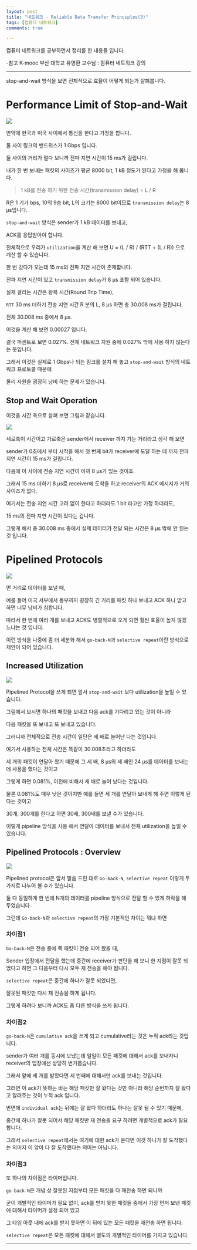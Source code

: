 ```yaml
---
layout: post
title: "네트워크 - Reliable Data Transfer Principles(3)"
tags: [컴퓨터 네트워크]
comments: true

---
```


컴퓨터 네트워크를 공부하면서 정리를 한 내용들 입니다.

-참고 K-mooc 부산 대학교 유영환 교수님 : 컴퓨터 네트워크 강의

---

stop-and-wait 방식을 보면 전체적으로 효율이 어떻게 되는가 살펴봅니다.

# Performance Limit of Stop-and-Wait

<img src= "https://raw.githubusercontent.com/junghyun100/junghyun100.github.io/master/images/1128/Perfomance%20Limit%20stop%26wait.PNG">

만약에 한국과 미국 사이에서 통신을 한다고 가정을 합니다.

둘 사이 링크의 밴드위스가 1 Gbps 입니다.

둘 사이의 거리가 멀다 보니까 전파 지연 시간이 15 ms가 걸립니다.

내가 한 번 보내는 패킷의 사이즈가 평균 8000 bit, 1 kB 정도가 된다고 가정을 해 봅니다.

> 1 kB를 전송 하기 위한 전송 시간(transmission delay) =  L / R

R은 1 기가 bps, 10의 9승 bit, L의 크기는 8000 bit이므로 `transmission delay`는 8 μs입니다.

`stop-and-wait` 방식은 sender가 1 kB 데이터를 보내고, 

ACK를 응답받아야 합니다.

전체적으로 우리가 `utilization`을 계산 해 보면 U = (L / R) / (RTT + (L / R)) 으로 계산 할 수 있습니다.

한 번 갔다가 오는데 15 ms의 전파 지연 시간이 존재합니다.

전파 지연 시간이 있고 `transmission delay`가 8 μs 포함 되어 있습니다.

실제 걸리는 시간은 왕복 시간(Round Trip Time), 

`RTT` 30 ms 더하기 전송 지연 시간 R 분의 L, 8 μs 하면 총 30.008 ms가 걸립니다.

전체 30.008 ms 중에서 8 μs. 

이것을 계산 해 보면 0.00027 입니다.

결국 퍼센트로 보면 0.027%. 전체 네트워크 자원 중에 0.027% 밖에 사용 하지 않는다는 뜻입니다.

그래서 이것은 실제로 1 Gbps나 되는 링크를 설치 해 놓고 `stop-and-wait` 방식의 네트워크 프로토콜 때문에

물리 자원을 굉장히 낭비 하는 문제가 있습니다.

## Stop and Wait Operation

이것을 시간 축으로 살펴 보면 그림과 같습니다.

<img src ="https://raw.githubusercontent.com/junghyun100/junghyun100.github.io/master/images/1128/Stop%20and%20Wait%20Operation.PNG">

세로축이 시간이고 가로축은 sender에서 receiver 까지 가는 거리라고 생각 해 보면

sender가 0초에서 부터 시작을 해서 첫 번째 bit가 receiver에 도달 하는 데 까지 전파 지연 시간이 15 ms가 걸립니다.

다음에 이 사이에 전송 지연 시간이 아까 8 μs가 있는 것이죠. 

그래서 15 ms 더하기 8 μs로 receiver에 도착을 하고 receiver의 ACK 메시지가 거의 사이즈가 없다.

여기서는 전송 지연 시간 고려 없이 한다고 하더라도 1 bit 라고만 가정 하더라도, 

15 ms의 전파 지연 시간이 있다는 겁니다.

그렇게 해서 총 30.008 ms 중에서 실제 데이터가 전달 되는 시간은 8 μs 밖에 안 된는 것 입니다.

# Pipelined Protocols

<img src="https://raw.githubusercontent.com/junghyun100/junghyun100.github.io/master/images/1128/Pipelined%20Protocol.PNG">

먼 거리로 데이터를 보낼 때,

예를 들어 미국 서부에서 동부까지 굉장히 긴 거리를 패킷 하나 보내고 ACK 하나 받고 하면 너무 낭비가 심합니다.

따라서 한 번에 여러 개를 보내고 ACK도 병렬적으로 오게 되면 훨씬 효율이 높지 않겠느냐는 것 입니다.

이런 방식을 나중에 좀 더 세분화 해서 `go-back-N`과 `selective repeat`이란 방식으로 제안이 되어 있습니다.

## Increased Utilization

<img src= "https://raw.githubusercontent.com/junghyun100/junghyun100.github.io/master/images/1128/Pipelined%20Protocol2.PNG">

Pipelined Protocol을 쓰게 되면 앞서 `stop-and-wait` 보다 utilization을 높일 수 있습니다. 

그림에서 보시면 하나의 패킷을 보내고 다음 ack를 기다리고 있는 것이 아니라 

다음 패킷을 또 보내고 또 보내고 있습니다.

그러니까 전체적으로 전송 시간이 일단은 세 배로 늘어난 다는 것입니다. 

여기서 사용하는 전체 시간은 똑같이 30.008초라고 하더라도

세 개의 패킷이 연달아 왔기 때문에 그 세 배, 8 μs의 세 배인 24 μs를 데이터를 보내는 데 사용을 했다는 것이고

그렇게 하면 0.081%, 이전에 비해서 세 배로 늘어 났다는 것입니다.

물론 0.081%도 매우 낮은 것이지만 예를 들면 세 개를 연달아 보내게 해 주면 이렇게 된다는 것이고

30개, 300개를 한다고 하면 30배, 300배를 보낼 수가 있습니다.

이렇게 pipeline 방식을 사용 해서 연달아 데이터를 보내서 전체 utilization을 높일 수 있습니다.

## Pipelined Protocols : Overview

<img src="https://raw.githubusercontent.com/junghyun100/junghyun100.github.io/master/images/1128/Pipelined%20Protocol%20Overview.PNG">

Pipelined protocol은 앞서 말씀 드린 대로 `Go-back-N`, `selective repeat` 이렇게 두 가지로 나누어 볼 수가 있습니다.

둘 다 동일하게 한 번에 N개의 데이터를 pipeline 방식으로 전달 할 수 있게 허락을 해 두었습니다.

그런데 `Go-back-N`과 `selective repeat`의 가장 기본적인 차이는 뭐냐 하면 

### 차이점1

`Go-back-N`은 전송 중에 쭉 패킷이 전송 되어 왔을 때,

Sender 입장에서 전달을 했는데 중간에 receiver가 판단을 해 보니 한 지점이 잘못 되었다고 하면 그 다음부터 다시 모두 재 전송을 해야 됩니다.

`selective repeat`은 중간에 하나가 잘못 되었다면,

잘못된 패킷만 다시 재 전송을 하게 됩니다.

그렇게 하려다 보니까 ACK도 좀 다른 방식을 쓰게 됩니다.

### 차이점2

`go-back-N`은 `cumulative ack`을 쓰게 되고 cumulative라는 것은 누적 ack라는 것입니다.

sender가 여러 개를 동시에 보냈는데 일일이 모든 패킷에 대해서 ack를 보내자니 receiver의 입장에선 상당히 번거롭습니다.

그래서 앞에 세 개를 받았다면 세 번째에 대해서만 ack를 보내는 것입니다.

그러면 이 ack가 뜻하는 바는 해당 패킷만 잘 왔다는 것만 아니라 해당 순번까지 잘 왔다고 알려주는 것이 누적 ack 입니다.

반면에 `individual ack`는 뒤에는 잘 왔다 하더라도 하나는 잘못 될 수 있기 때문에,

중간에 하나가 잘못 되어서 해당 패킷만 재 전송을 요구 하려면 개별적으로 ack가 필요 합니다.

그래서 `selective repeat`에서는 여기에 대한 ack가 온다면 이것 하나가 잘 도착했다는 의미지 이 앞이 다 잘 도착했다는 의미는 아닙니다.

### 차이점3

또 하나의 차이점은 타이머입니다.

`go-back-N`은 개념 상 잘못된 지점부터 모든 패킷을 다 재전송 하면 되니까

굳이 개별적인 타이머가 필요 없이, ack를 받지 못한 패킷들 중에서 가장 먼저 보낸 패킷에 대해서 타이머가 설정 되어 있고

그 타임 아웃 내에 ack를 받지 못하면 이 뒤에 있는 모든 패킷을 재전송 하면 됩니다.

`selective repeat`은 모든 패킷에 대해서 별도의 개별적인 타이머를 가지고 있습니다.

---
